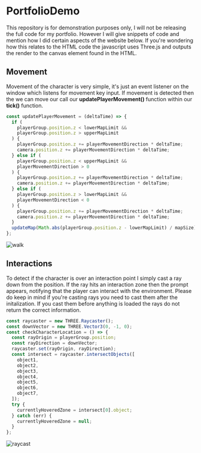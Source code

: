 # PortfolioDemo
This repository is for demonstration purposes only, I will not be releasing the full code for my portfolio. However I will give snippets of code and mention how I did certain aspects of the website below. If you're wondering how this relates to the HTML code the javascript uses Three.js and outputs the render to the canvas element found in the HTML.

## Movement
Movement of the character is very simple, it's just an event listener on the window which listens for movement key input. If movement is detected then the we can move our call our **updatePlayerMovement()** function within our **tick()** function. 

```javascript
const updatePlayerMovement = (deltaTime) => {
  if (
    playerGroup.position.z < lowerMapLimit &&
    playerGroup.position.z > upperMapLimit
  ) {
    playerGroup.position.z += playerMovementDirection * deltaTime;
    camera.position.z += playerMovementDirection * deltaTime;
  } else if (
    playerGroup.position.z < upperMapLimit &&
    playerMovementDirection > 0
  ) {
    playerGroup.position.z += playerMovementDirection * deltaTime;
    camera.position.z += playerMovementDirection * deltaTime;
  } else if (
    playerGroup.position.z > lowerMapLimit &&
    playerMovementDirection < 0
  ) {
    playerGroup.position.z += playerMovementDirection * deltaTime;
    camera.position.z += playerMovementDirection * deltaTime;
  }
  updateMap(Math.abs(playerGroup.position.z - lowerMapLimit) / mapSize);
};
```
![walk](https://user-images.githubusercontent.com/33101170/142565939-ac64f44d-efbd-4865-87bc-a565d50d70a4.gif)

## Interactions

To detect if the character is over an interaction point I simply cast a ray down from the position. If the ray hits an interaction zone then the prompt appears, notifying that the player can interact with the environment. Please do keep in mind if you're casting rays you need to cast them after the initalization. If you cast them before anything is loaded the rays do not return the correct information.

```javascript
const raycaster = new THREE.Raycaster();
const downVector = new THREE.Vector3(0, -1, 0);
const checkCharacterLocation = () => {
  const rayOrigin = playerGroup.position;
  const rayDirection = downVector;
  raycaster.set(rayOrigin, rayDirection);
  const intersect = raycaster.intersectObjects([
    object1,
    object2,
    object3,
    object4,
    object5,
    object6,
    object7,
  ]);
  try {
    currentlyHoveredZone = intersect[0].object;
  } catch (err) {
    currentlyHoveredZone = null;
  }
};
```
![raycast](https://user-images.githubusercontent.com/33101170/142577906-4a9e101e-1bcd-47b1-8400-85a30f068b37.gif)


